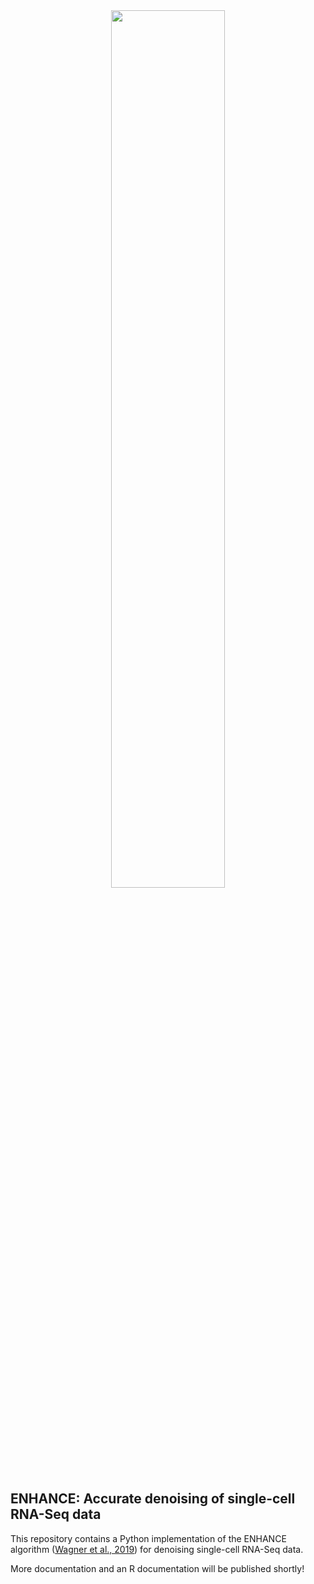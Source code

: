 <div style="text-align:center"><img style="width:60%; height: auto" src="https://github.com/yanailab/moana/raw/master/images/splash.jpg"/></div>

## ENHANCE: Accurate denoising of single-cell RNA-Seq data

This repository contains a Python implementation of the ENHANCE algorithm ([Wagner et al., 2019](https://www.biorxiv.org/content/10.1101/655365v1)) for denoising single-cell RNA-Seq data.

More documentation and an R documentation will be published shortly!
